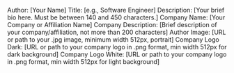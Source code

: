 Author: [Your Name]
Title: [e.g., Software Engineer]
Description: [Your brief bio here. Must be between 140 and 450 characters.]
Company Name: [Your Company or Affiliation Name]
Company Description: [Brief description of your company/affiliation, not more than 200 characters]
Author Image: [URL or path to your .jpg image, minimum width 512px, portrait]
Company Logo Dark: [URL or path to your company logo in .png format, min width 512px for dark background]
Company Logo White: [URL or path to your company logo in .png format, min width 512px for light background]